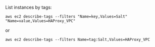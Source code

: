 List instances by tags:

    aws ec2 describe-tags --filters "Name=key,Values=Salt" "Name=value,Values=HAProxy_VPC"

or

    aws ec2 describe-tags --filters Name=tag:Salt,Values=HAProxy_VPC
